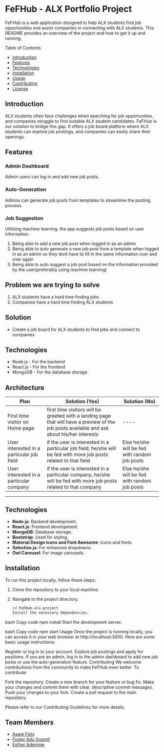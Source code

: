 # FeFHub - ALX Portfolio Project

FeFHub is a web application designed to help ALX students find job opportunities and assist companies in connecting with ALX students. This README provides an overview of the project and how to get it up and running.

Table of Contents

- [Introduction](#introduction)
- [Features](#features)
- [Technologies](#technologies)
- [Installation](#installation)
- [Usage](#usage)
- [Contributing](#contributing)
- [License](#license)

## Introduction

ALX students often face challenges when searching for job opportunities, and companies struggle to find suitable ALX student candidates. FeFHub is our solution to bridge this gap. It offers a job board platform where ALX students can explore job postings, and companies can easily share their openings.

## Features

### Admin Dashboard

Admin users can log in and add new job posts.

### Auto-Generation

Admins can generate job posts from templates to streamline the posting process.

### Job Suggestion

Utilizing machine learning, the app suggests job posts based on user information.

1. Being able to add a new job post when logged in as an admin
2. Being able to auto generate a new job post from a template when logged in as an admin so they dont have to fill in the same information over and over again
3. Being able to auto suggest a job post based on the information provided by the user(preferably using machine learning)

## Problem we are trying to solve

1. ALX students have a hard time finding jobs
2. Companies have a hard time finding ALX students

## Solution

- Create a job board for ALX students to find jobs and connect to companies

## Technologies

- Node.js - For the backend
- React.js - For the frontend
- MongoDB - For the database storage

## Architecture

| Plan                                      | Solution (Yes)                                                                                                                              | Solution (No)                                 |
| ----------------------------------------- | ------------------------------------------------------------------------------------------------------------------------------------------- | --------------------------------------------- |
| First time visitor on Home page           | first time visitors will be greeted with a landing page that will have a preview of the job posts available and ask about his/her interests | ----                                          |
| User interested in a particular job field | if the user is interested in a particular job field, he/she will be fed with more job posts related to that field                           | Else he/she will be fed with random job posts |
| User interested in a particular company   | if the user is interested in a particular company, he/she will be fed with more job posts related to that company                           | Else he/she will be fed with random job posts |

---

## Technologies

- **Node.js**: Backend development.
- **React.js**: Frontend development.
- **MongoDB**: Database storage.
- **Bootstrap**: Used for styling.
- **Material Design Icons and Font Awesome**: Icons and fonts.
- **Selectize.js**: For enhanced dropdowns.
- **Owl Carousel**: For image carousels.

## Installation

To run this project locally, follow these steps:

1. Clone the repository to your local machine.
2. Navigate to the project directory.

   ```bash
   cd FeFHub-alx-project
   Install the necessary dependencies.
   ```

bash
Copy code
npm install
Start the development server.

bash
Copy code
npm start
Usage
Once the project is running locally, you can access it in your web browser at http://localhost:3000. Here are some basic usage instructions:

Register or log in to your account.
Explore job postings and apply for positions.
If you are an admin, log in to the admin dashboard to add new job posts or use the auto-generation feature.
Contributing
We welcome contributions from the community to make FeFHub even better. To contribute:

Fork the repository.
Create a new branch for your feature or bug fix.
Make your changes and commit them with clear, descriptive commit messages.
Push your changes to your fork.
Create a pull request to the main repository.

Please refer to our Contributing Guidelines for more details.

## Team Members

- [Asare Felix](https://github.com/flexywork327/)
- [Foster Adu Gyamfi](https://github.com/Foxynero/)
- [Esther Ademipe](https://github.com/legacycodine/)
